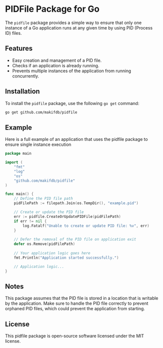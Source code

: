 # PIDFile Package for Go

The `pidfile` package provides a simple way to ensure that only one instance of a Go application runs at any given time by using PID (Process ID) files.

## Features

- Easy creation and management of a PID file.
- Checks if an application is already running.
- Prevents multiple instances of the application from running concurrently.

## Installation

To install the `pidfile` package, use the following `go get` command:

```sh
go get github.com/makifdb/pidfile
```

## Example
Here is a full example of an application that uses the pidfile package to ensure single instance execution

```go
package main

import (
    "fmt"
    "log"
    "os"
    "github.com/makifdb/pidfile"
)

func main() {
    // Define the PID file path
    pidFilePath := filepath.Join(os.TempDir(), "example.pid")

    // Create or update the PID file
    err := pidfile.CreateOrUpdatePIDFile(pidFilePath)
    if err != nil {
        log.Fatalf("Unable to create or update PID file: %v", err)
    }
    
    // Defer the removal of the PID file on application exit
    defer os.Remove(pidFilePath)
    
    // Your application logic goes here
    fmt.Println("Application started successfully.")

    // Application logic...
}
```

## Notes
This package assumes that the PID file is stored in a location that is writable by the application.
Make sure to handle the PID file correctly to prevent orphaned PID files, which could prevent the application from starting.

## License
This pidfile package is open-source software licensed under the MIT license.